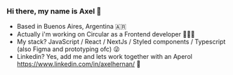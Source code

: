 ### Hi there, my name is Axel 👋

- Based in Buenos Aires, Argentina 🇦🇷
- Actually i'm working on Circular as a Frontend developer 👨🏽‍💻
- My stack? JavaScript / React / NextJs / Styled components / Typescript (also Figma and prototyping ofc) 😜
- Linkedin? Yes, add me and lets work together with an Aperol https://www.linkedin.com/in/axelhernan/ 🍷
